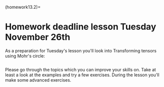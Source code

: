(homework13.2)=
# Homework deadline lesson Tuesday November 26th

As a preparation for Tuesday's lesson you'll look into Transforming tensors using Mohr's circle:

```{tableofcontents}
```

Please go through the topics which you can improve your skills on. Take at least a look at the examples and try a few exercises. During the lesson you'll make some advanced exercises.